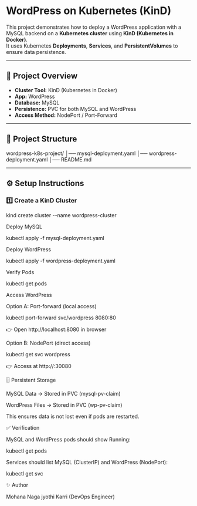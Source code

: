 # WordPress on Kubernetes (KinD)

This project demonstrates how to deploy a WordPress application with a MySQL backend on a **Kubernetes cluster** using **KinD (Kubernetes in Docker)**.  
It uses Kubernetes **Deployments**, **Services**, and **PersistentVolumes** to ensure data persistence.

---

## 🚀 Project Overview
- **Cluster Tool:** KinD (Kubernetes in Docker)
- **App:** WordPress
- **Database:** MySQL
- **Persistence:** PVC for both MySQL and WordPress
- **Access Method:** NodePort / Port-Forward

---

## 📂 Project Structure
 
 wordpress-k8s-project/
│── mysql-deployment.yaml
│── wordpress-deployment.yaml
│── README.md



---

## ⚙️ Setup Instructions

### 1️⃣ Create a KinD Cluster

kind create cluster --name wordpress-cluster

Deploy MySQL

kubectl apply -f mysql-deployment.yaml

Deploy WordPress

kubectl apply -f wordpress-deployment.yaml

Verify Pods

kubectl get pods

Access WordPress

Option A: Port-forward (local access)

kubectl port-forward svc/wordpress 8080:80

👉 Open http://localhost:8080 in browser

Option B: NodePort (direct access)

kubectl get svc wordpress

👉 Access at http://<NodeIP>:30080

🗄️ Persistent Storage

MySQL Data → Stored in PVC (mysql-pv-claim)

WordPress Files → Stored in PVC (wp-pv-claim)

This ensures data is not lost even if pods are restarted.

✅ Verification

MySQL and WordPress pods should show Running:

kubectl get pods


Services should list MySQL (ClusterIP) and WordPress (NodePort):

kubectl get svc




✨ Author

Mohana Naga jyothi Karri (DevOps Engineer)
